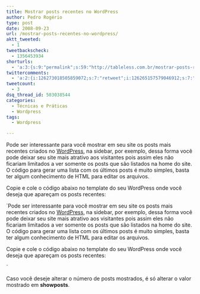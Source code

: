 ```yaml
---
title: Mostrar posts recentes no WordPress
author: Pedro Rogério
type: post
date: 2008-09-23
url: /mostrar-posts-recentes-no-wordpress/
aktt_tweeted:
  - 1
tweetbackscheck:
  - 1356453934
shorturls:
  - 'a:3:{s:9:"permalink";s:59:"http://tableless.com.br/mostrar-posts-recentes-no-wordpress";s:7:"tinyurl";s:26:"http://tinyurl.com/3kohael";s:4:"isgd";s:19:"http://is.gd/FfddHO";}'
twittercomments:
  - 'a:2:{i:126273018505859072;s:7:"retweet";i:126265157579046912;s:7:"retweet";}'
tweetcount:
  - 3
dsq_thread_id: 503038544
categories:
  - Técnicas e Práticas
  - Wordpress
tags:
  - Wordpress

---
```

Pode ser interessante para você mostrar em seu site os posts mais recentes criados no [WordPress][1], na sidebar, por exemplo, dessa forma você pode deixar seu site mais atrativo aos visitantes pois assim eles não ficariam limitados a ver somente os posts que são listados na home do site. O código para gerar uma lista com os últimos posts é muito simples, basta ter algum conhecimento de HTML para editar os arquivos.<!--more-->

Copie e cole o código abaixo no template do seu WordPress onde você deseja que apareçam os posts recentes:

`Pode ser interessante para você mostrar em seu site os posts mais recentes criados no [WordPress][1], na sidebar, por exemplo, dessa forma você pode deixar seu site mais atrativo aos visitantes pois assim eles não ficariam limitados a ver somente os posts que são listados na home do site. O código para gerar uma lista com os últimos posts é muito simples, basta ter algum conhecimento de HTML para editar os arquivos.<!--more-->

Copie e cole o código abaixo no template do seu WordPress onde você deseja que apareçam os posts recentes:

` 

Caso você deseje alterar o número de posts mostrados, é só alterar o valor mostrado em **showposts**.

 [1]: http://taleless.com.br/wordpress/ "Artigos sobre WordPress"